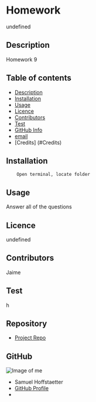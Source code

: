 

# **Homework**
undefined

## Description 
Homework 9

## Table of contents
- [Description](#Description)
- [Installation](#Installation)
- [Usage](#Usage)
- [Licence](#Licence)
- [Contributors](#Contributors)
- [Test](#Test)
- [GitHub Info](#GitHub)
- [email](#Email)
- [Credits] (#Credits)
## Installation
        Open terminal, locate folder
## Usage
Answer all of the questions
## Licence
undefined
## Contributors
Jaime
## Test
h
## Repository
- [Project Repo](undefined)
## GitHub
![Image of me](https://avatars0.githubusercontent.com/u/3854874?v=4)
- Samuel Hoffstaetter
- [GitHub Profile](https://github.com/h)
- <null>
